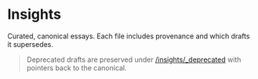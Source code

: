# Insights

Curated, canonical essays. Each file includes provenance and which drafts it supersedes.


> Deprecated drafts are preserved under [/insights/_deprecated](_deprecated/) with pointers back to the canonical.
